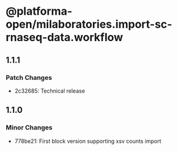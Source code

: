 # @platforma-open/milaboratories.import-sc-rnaseq-data.workflow

## 1.1.1

### Patch Changes

- 2c32685: Technical release

## 1.1.0

### Minor Changes

- 778be21: First block version supporting xsv counts import
